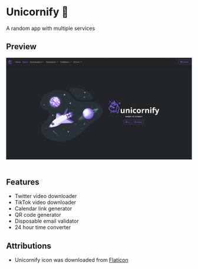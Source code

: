 # Unicornify 🦄

A random app with multiple services

## Preview

<div align="center">
  <img src="https://github.com/pizza-society/unicornify/blob/main/previews/home.png"
    width="700" />
</div>
<br />

## Features

- Twitter video downloader
- TikTok video downloader
- Calendar link generator
- QR code generator
- Disposable email validator
- 24 hour time converter

## Attributions

- Unicornify icon was downloaded from [Flaticon](https://www.flaticon.com/free-icons/unicorn)
